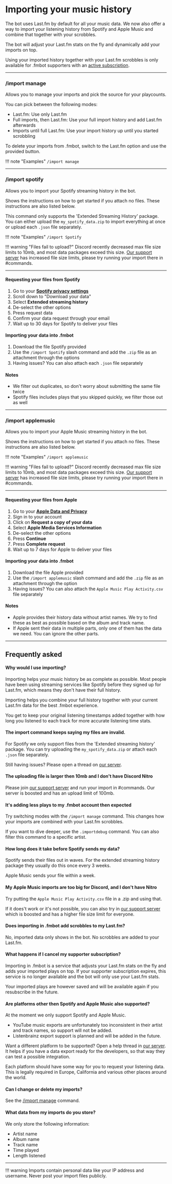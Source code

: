 # Importing your music history

The bot uses Last.fm by default for all your music data. We now also offer a way to import your listening history from Spotify and Apple Music and combine that together with your scrobbles.

The bot will adjust your Last.fm stats on the fly and dynamically add your imports on top.

Using your imported history together with your Last.fm scrobbles is only available for .fmbot supporters with an <a href="/supporter/">active subscription</a>.

---

### /import manage

Allows you to manage your imports and pick the source for your playcounts.

You can pick between the following modes:

- Last.fm: Use only Last.fm
- Full imports, then Last.fm: Use your full import history and add Last.fm afterwards
- Imports until full Last.fm: Use your import history up until you started scrobbling

To delete your imports from .fmbot, switch to the Last.fm option and use the provided button.

!!! note "Examples"
    `/import manage`

---

### /import spotify

Allows you to import your Spotify streaming history in the bot.

Shows the instructions on how to get started if you attach no files. These instructions are also listed below.

This command only supports the 'Extended Streaming History' package. You can either upload the `my_spotify_data.zip` to import everything at once or upload each `.json` file separately.


!!! note "Examples"
    `/import Spotify`

!!! warning "Files fail to upload?"
    Discord recently decreased max file size limits to 10mb, and most data packages exceed this size. [Our support server](https://discord.gg/fmbot) has increased file size limits, please try running your import there in #commands.

---

#### Requesting your files from Spotify

1. Go to your <a href="https://www.spotify.com/us/account/privacy/" target="_blank">**Spotify privacy settings**</a>
2. Scroll down to "Download your data"
3. Select **Extended streaming history**
4. De-select the other options
5. Press request data
6. Confirm your data request through your email
7. Wait up to 30 days for Spotify to deliver your files

#### Importing your data into .fmbot
1. Download the file Spotify provided
2. Use the `/import Spotify` slash command and add the `.zip` file as an attachment through the options
3. Having issues? You can also attach each `.json` file separately

#### Notes
- We filter out duplicates, so don't worry about submitting the same file twice
- Spotify files includes plays that you skipped quickly, we filter those out as well

---

### /import applemusic

Allows you to import your Apple Music streaming history in the bot.

Shows the instructions on how to get started if you attach no files. These instructions are also listed below.

!!! note "Examples"
    `/import applemusic`

!!! warning "Files fail to upload?"
    Discord recently decreased max file size limits to 10mb, and most data packages exceed this size. [Our support server](https://discord.gg/fmbot) has increased file size limits, please try running your import there in #commands.

---

#### Requesting your files from Apple

1. Go to your <a href="https://privacy.apple.com/" target="_blank">**Apple Data and Privacy**</a>
2. Sign in to your account
3. Click on **Request a copy of your data**
4. Select **Apple Media Services Information**
5. De-select the other options
6. Press **Continue**
7. Press **Complete request**
8. Wait up to 7 days for Apple to deliver your files

#### Importing your data into .fmbot
1. Download the file Apple provided
2. Use the `/import applemusic` slash command and add the `.zip` file as an attachment through the option
3. Having issues? You can also attach the `Apple Music Play Activity.csv` file separately

#### Notes
- Apple provides their history data without artist names. We try to find these as best as possible based on the album and track name.
- If Apple sent their data in multiple parts, only one of them has the data we need. You can ignore the other parts.

---

## Frequently asked

#### Why would I use importing?

Importing helps your music history be as complete as possible. Most people have been using streaming services like Spotify before they signed up for Last.fm, which means they don't have their full history.

Importing helps you combine your full history together with your current Last.fm data for the best .fmbot experience.

You get to keep your original listening timestamps added together with how long you listened to each track for more accurate listening time stats.

#### The import command keeps saying my files are invalid.

For Spotify we only support files from the 'Extended streaming history' package. You can try uploading the `my_spotify_data.zip` or attach each `.json` file separately.

Still having issues? Please open a thread on [our server](https://discord.gg/fmbot).

#### The uploading file is larger then 10mb and I don't have Discord Nitro

Please join [our support server](https://discord.gg/fmbot) and run your import in #commands. Our server is boosted and has an upload limit of 100mb.

#### It's adding less plays to my .fmbot account then expected

Try switching modes with the `/import manage` command. This changes how your imports are combined with your Last.fm scrobbles.

If you want to dive deeper, use the `.importdebug` command. You can also filter this command to a specific artist.

#### How long does it take before Spotify sends my data?

Spotify sends their files out in waves. For the extended streaming history package they usually do this once every 3 weeks.

Apple Music sends your file within a week.

#### My Apple Music imports are too big for Discord, and I don't have Nitro

Try putting the `Apple Music Play Activity.csv` file in a .zip and using that.

If it does't work or it's not possible, you can also try in [our support server](https://discord.gg/fmbot) which is boosted and has a higher file size limit for everyone.

#### Does importing in .fmbot add scrobbles to my Last.fm?

No, imported data only shows in the bot. No scrobbles are added to your Last.fm.

#### What happens if I cancel my supporter subscription?

Importing in .fmbot is a service that adjusts your Last.fm stats on the fly and adds your imported plays on top.
If your supporter subscription expires, this service is no longer available and the bot will only use your Last.fm stats.

Your imported plays are however saved and will be available again if you resubscribe in the future.

#### Are platforms other then Spotify and Apple Music also supported?

At the moment we only support Spotify and Apple Music.

- YouTube music exports are unfortunately too inconsistent in their artist and track names, so support will not be added.
- Listenbrainz export support is planned and will be added in the future.

Want a different platform to be supported? Open a help thread in [our server](discord.gg/fmbot). It helps if you have a data export ready for the developers, so that way they can test a possible integration.

Each platform should have some way for you to request your listening data. This is legally required in Europe, California and various other places around the world.

#### Can I change or delete my imports?

See the [/import manage](#import-manage) command.

#### What data from my imports do you store?

We only store the following information:

- Artist name
- Album name
- Track name
- Time played
- Length listened

---

!!! warning
    Imports contain personal data like your IP address and username. Never post your import files publicly.